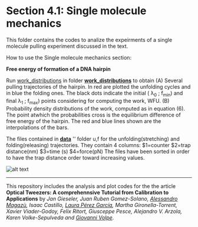 # Section 4.1: Single molecule mechanics
 This folder contains the codes to analize the expeirments of  a single molecule pulling experiment discussed in the text.
 
How to use the Single molecule mechanics section:

**Free energy of formation of a DNA hairpin**

Run [work_distributions](work_distributions/work_distributions.m) in folder **[work_distributions](work_distributions/)** to obtain  (A) Several pulling trajectories of the hairpin. In red are plotted the unfolding cycles and in blue the folding ones. The black dots indicate the initial ( λ<sub>0</sub> ; f<sub>min</sub>) and final λ<sub>1</sub> 
 ; f<sub>max</sub>) points considering for computing the work, WFU. (B) Probability density distributions of the work, computed as in equation (6). The point atwhich the probabilities cross is the equilibrium difference of free energy of the hairpin. The red and blue lines shown are the interpolations of the bars.

The files contained in **[data](data/)** '' folder  u,f for the unfolding(stretching) and
folding(releasing) trajectories. They contain 4 columns:
$1=counter $2=trap distance(nm) $3=time (s) $4=force(pN)
The files have been sorted in order to have the trap distance order toward
increasing values.


![alt text](https://github.com/LauraPerezG/tweezers_AOP_tutorial/blob/merge_26nov_ales_lau/sec_4_1_single_molecule_mechanics/figures/free_enerygy_hairpin.jpg "Force extension curves and stiffness")


***


 
This repository includes the analysis and plot codes for the the article **Optical Tweezers: A comprehennsive Tutorial  from Calibration to Applications** by *Jan Gieseler, Juan Ruben Gomez-Solano, [Alessandro Magazù](http://softmatterlab.org/people/alessandro-magazzu/), Isaac Castillo, [Laura Pérez García](http://softmatterlab.org/people/laura-perez-garcia/), Martha Gironella-Torrent, Xavier Viader-Godoy, Felix Ritort, Giusceppe Pesce, Alejandro V. Arzola, Karen Volke-Sepulveda and [Giovanni Volpe](http://softmatterlab.org/people/giovanni-volpe/)*. 
 
